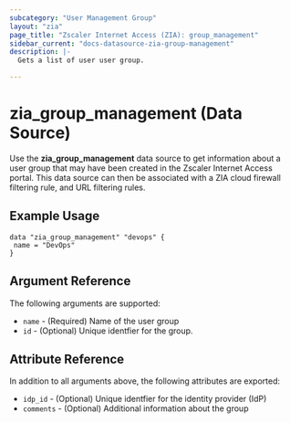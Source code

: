 ```yaml
---
subcategory: "User Management Group"
layout: "zia"
page_title: "Zscaler Internet Access (ZIA): group_management"
sidebar_current: "docs-datasource-zia-group-management"
description: |-
  Gets a list of user user group.

---
```


# zia_group_management (Data Source)

Use the **zia_group_management** data source to get information about a user group that may have been created in the Zscaler Internet Access portal. This data source can then be associated with a ZIA cloud firewall filtering rule, and URL filtering rules.

## Example Usage

```hcl
data "zia_group_management" "devops" {
 name = "DevOps"
}
```

## Argument Reference

The following arguments are supported:

* `name` - (Required) Name of the user group
* `id` - (Optional) Unique identfier for the group.

## Attribute Reference

In addition to all arguments above, the following attributes are exported:

* `idp_id` - (Optional) Unique identfier for the identity provider (IdP)
* `comments` - (Optional) Additional information about the group
